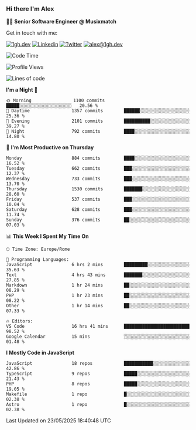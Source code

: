 ### Hi there I'm Alex

👨‍💻 __Senior Software Engineer @ Musixmatch__

Get in touch with me:

[![1gh.dev](https://img.shields.io/static/v1?label=1gh.dev&message=%20&color=red&logo=&style=flat-square&logoColor=white)](https://www.1gh.dev/)
[![Linkedin](https://img.shields.io/static/v1?label=Linkedin&message=%20&color=blue&logo=Linkedin&style=flat-square&logoColor=white)](https://linkedin.com/in/alexghirelli)
[![Twitter](https://img.shields.io/static/v1?label=Twitter&message=%20&color=blue&logo=Twitter&style=flat-square&logoColor=white)](https://twitter.com/alexGhirelli)
[![alex@1gh.dev](https://img.shields.io/static/v1?label=alex@1gh.dev&message=%20&color=red&logo=gmail&style=flat-square&logoColor=white)](mailto:alex@1gh.dev)

<!--START_SECTION:waka-->
![Code Time](http://img.shields.io/badge/Code%20Time-8%2C429%20hrs%2042%20mins-blue)

![Profile Views](http://img.shields.io/badge/Profile%20Views-0-blue)

![Lines of code](https://img.shields.io/badge/From%20Hello%20World%20I%27ve%20Written-19.6%20million%20lines%20of%20code-blue)

**I'm a Night 🦉** 

```text
🌞 Morning                1100 commits        █████░░░░░░░░░░░░░░░░░░░░   20.56 % 
🌆 Daytime                1357 commits        ██████░░░░░░░░░░░░░░░░░░░   25.36 % 
🌃 Evening                2101 commits        ██████████░░░░░░░░░░░░░░░   39.27 % 
🌙 Night                  792 commits         ████░░░░░░░░░░░░░░░░░░░░░   14.80 % 
```
📅 **I'm Most Productive on Thursday** 

```text
Monday                   884 commits         ████░░░░░░░░░░░░░░░░░░░░░   16.52 % 
Tuesday                  662 commits         ███░░░░░░░░░░░░░░░░░░░░░░   12.37 % 
Wednesday                733 commits         ███░░░░░░░░░░░░░░░░░░░░░░   13.70 % 
Thursday                 1530 commits        ███████░░░░░░░░░░░░░░░░░░   28.60 % 
Friday                   537 commits         ███░░░░░░░░░░░░░░░░░░░░░░   10.04 % 
Saturday                 628 commits         ███░░░░░░░░░░░░░░░░░░░░░░   11.74 % 
Sunday                   376 commits         ██░░░░░░░░░░░░░░░░░░░░░░░   07.03 % 
```


📊 **This Week I Spent My Time On** 

```text
🕑︎ Time Zone: Europe/Rome

💬 Programming Languages: 
JavaScript               6 hrs 2 mins        █████████░░░░░░░░░░░░░░░░   35.63 % 
Text                     4 hrs 43 mins       ███████░░░░░░░░░░░░░░░░░░   27.85 % 
Markdown                 1 hr 24 mins        ██░░░░░░░░░░░░░░░░░░░░░░░   08.29 % 
PHP                      1 hr 23 mins        ██░░░░░░░░░░░░░░░░░░░░░░░   08.22 % 
Other                    1 hr 14 mins        ██░░░░░░░░░░░░░░░░░░░░░░░   07.33 % 

🔥 Editors: 
VS Code                  16 hrs 41 mins      █████████████████████████   98.52 % 
Google Calendar          15 mins             ░░░░░░░░░░░░░░░░░░░░░░░░░   01.48 % 
```

**I Mostly Code in JavaScript** 

```text
JavaScript               18 repos            ███████████░░░░░░░░░░░░░░   42.86 % 
TypeScript               9 repos             █████░░░░░░░░░░░░░░░░░░░░   21.43 % 
PHP                      8 repos             █████░░░░░░░░░░░░░░░░░░░░   19.05 % 
Makefile                 1 repo              █░░░░░░░░░░░░░░░░░░░░░░░░   02.38 % 
Astro                    1 repo              █░░░░░░░░░░░░░░░░░░░░░░░░   02.38 % 
```




 Last Updated on 23/05/2025 18:40:48 UTC
<!--END_SECTION:waka-->
